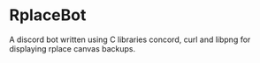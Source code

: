 # RplaceBot
A discord bot written using C libraries concord, curl and libpng for displaying rplace canvas backups.
